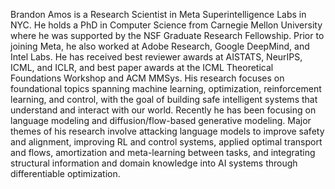 Brandon Amos is a Research Scientist in Meta Superintelligence Labs in NYC.
He holds a PhD in Computer Science from Carnegie Mellon University where
he was supported by the NSF Graduate Research Fellowship.
Prior to joining Meta, he also worked at Adobe Research,
Google DeepMind, and Intel Labs.
He has received best reviewer awards at AISTATS, NeurIPS, ICML, and ICLR,
and best paper awards at the ICML Theoretical Foundations Workshop
and ACM MMSys.
His research focuses on foundational topics spanning machine learning,
optimization, reinforcement learning, and control, with the goal of
building safe intelligent systems that understand and interact with
our world. Recently he has been focusing on language modeling and
diffusion/flow-based generative modeling. Major themes of his research
involve attacking language models to improve safety and alignment,
improving RL and control systems, applied optimal transport and flows,
amortization and meta-learning between tasks, and integrating
structural information and domain knowledge into AI systems through
differentiable optimization.
